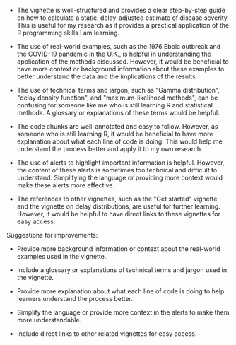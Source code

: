 - The vignette is well-structured and provides a clear step-by-step guide on how to calculate a static, delay-adjusted estimate of disease severity. This is useful for my research as it provides a practical application of the R programming skills I am learning.

- The use of real-world examples, such as the 1976 Ebola outbreak and the COVID-19 pandemic in the U.K., is helpful in understanding the application of the methods discussed. However, it would be beneficial to have more context or background information about these examples to better understand the data and the implications of the results.

- The use of technical terms and jargon, such as "Gamma distribution", "delay density function", and "maximum-likelihood methods", can be confusing for someone like me who is still learning R and statistical methods. A glossary or explanations of these terms would be helpful.

- The code chunks are well-annotated and easy to follow. However, as someone who is still learning R, it would be beneficial to have more explanation about what each line of code is doing. This would help me understand the process better and apply it to my own research.

- The use of alerts to highlight important information is helpful. However, the content of these alerts is sometimes too technical and difficult to understand. Simplifying the language or providing more context would make these alerts more effective.

- The references to other vignettes, such as the "Get started" vignette and the vignette on delay distributions, are useful for further learning. However, it would be helpful to have direct links to these vignettes for easy access.

Suggestions for improvements:

- Provide more background information or context about the real-world examples used in the vignette.

- Include a glossary or explanations of technical terms and jargon used in the vignette.

- Provide more explanation about what each line of code is doing to help learners understand the process better.

- Simplify the language or provide more context in the alerts to make them more understandable.

- Include direct links to other related vignettes for easy access.
